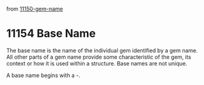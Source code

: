 from [11150-gem-name](11150-gem-name.md)
# 11154 Base Name

The base name is the name of the individual gem identified by a gem name. All other parts of a gem name provide some characteristic of the gem, its context or how it is used within a structure. Base names are not unique.

A base name begins with a -.